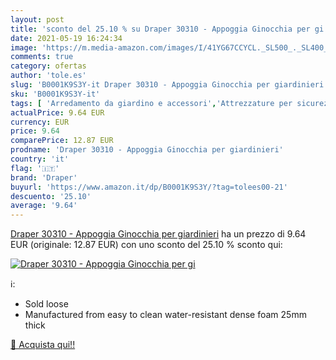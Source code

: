 ```yaml
---
layout: post
title: 'sconto del 25.10 % su Draper 30310 - Appoggia Ginocchia per gi  '
date: 2021-05-19 16:24:34
image: 'https://m.media-amazon.com/images/I/41YG67CCYCL._SL500_._SL400_.jpg'
comments: true
category: ofertas
author: 'tole.es'
slug: 'B0001K9S3Y-it Draper 30310 - Appoggia Ginocchia per giardinieri'
sku: 'B0001K9S3Y-it'
tags: [ 'Arredamento da giardino e accessori','Attrezzature per sicurezza sul lavoro','Fai da te','Giardino e giardinaggio','Ginocchiere antinfortunistica','Sicurezza e protezione','Utensili elettrici e a mano','draper', ]
actualPrice: 9.64 EUR
currency: EUR
price: 9.64
comparePrice: 12.87 EUR
prodname: 'Draper 30310 - Appoggia Ginocchia per giardinieri'
country: 'it'
flag: '🇮🇹'
brand: 'Draper'
buyurl: 'https://www.amazon.it/dp/B0001K9S3Y/?tag=tolees00-21'
descuento: '25.10'
average: '9.64'
---
```


[Draper 30310 - Appoggia Ginocchia per giardinieri](https://www.amazon.it/dp/B0001K9S3Y/?tag=tolees00-21) ha un prezzo di 9.64 EUR (originale: 12.87 EUR) con uno sconto del 25.10 % sconto qui:

[![Draper 30310 - Appoggia Ginocchia per gi](https://m.media-amazon.com/images/I/41YG67CCYCL._SL500_._SL400_.jpg)](https://www.amazon.it/dp/B0001K9S3Y/?tag=tolees00-21)

ℹ️:

- Sold loose
- Manufactured from easy to clean water-resistant dense foam 25mm thick

[🛒 Acquista qui!!](https://www.amazon.it/dp/B0001K9S3Y/?tag=tolees00-21)
